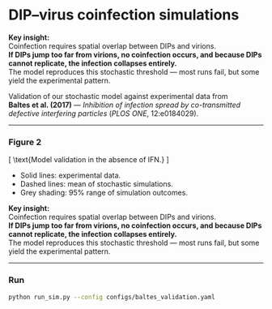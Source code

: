 ﻿# DIP–virus coinfection simulations

**Key insight:**  
Coinfection requires spatial overlap between DIPs and virions.  
**If DIPs jump too far from virions, no coinfection occurs, and because DIPs cannot replicate, the infection collapses entirely.**  
The model reproduces this stochastic threshold — most runs fail, but some yield the experimental pattern.


Validation of our stochastic model against experimental data from  
**Baltes et al. (2017)** — *Inhibition of infection spread by co-transmitted defective interfering particles* (*PLOS ONE*, 12:e0184029).


---


### Figure 2
\[
\text{Model validation in the absence of IFN.}
\]


- Solid lines: experimental data.  
- Dashed lines: mean of stochastic simulations.  
- Grey shading: 95% range of simulation outcomes.


**Key insight:**  
Coinfection requires spatial overlap between DIPs and virions.  
**If DIPs jump too far from virions, no coinfection occurs, and because DIPs cannot replicate, the infection collapses entirely.**  
The model reproduces this stochastic threshold — most runs fail, but some yield the experimental pattern.


---


### Run
```bash
python run_sim.py --config configs/baltes_validation.yaml